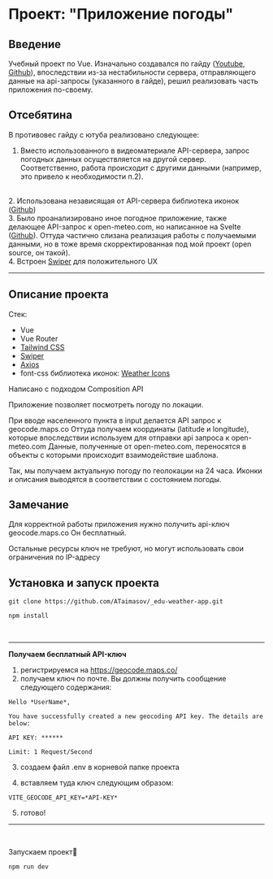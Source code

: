 # Проект: "Приложение погоды"

## Введение

Учебный проект по Vue. 
Изначально создавался по гайду (<a href="https://www.youtube.com/watch?v=NilffTjcDVA&list=PL4cUxeGkcC9hfoy8vFQ5tbXO3vY0xhhUZ&index=6">Youtube</a>, <a href="https://github.com/johnkomarnicki/net_ninja_vue_3_weather_app">Github</a>), впоследствии из-за нестабильности сервера, отправляющего данные на api-запросы (указанного в гайде), решил реализовать часть приложения по-своему.

## Отсебятина

В противовес гайду с ютуба реализовано следующее:
<br> 
1. Вместо использованного в видеоматериале API-сервера, запрос погодных данных осуществляется на другой сервер. 
Соответственно, работа происходит с другими данными (например, это привело к необходимости п.2).
<br>
2. Использована независящая от API-сервера библиотека иконок (<a href="https://github.com/erikflowers/weather-icons">Github</a>)
<br>
3. Было проанализировано иное погодное приложение, также делающее API-запрос к open-meteo.com, но написанное на Svelte (<a href="https://github.com/cakePhone/SkyMuse">Github</a>).
Оттуда частично слизана реализация работы с получаемыми данными, но в тоже время скорректированная под мой проект (open source, он такой).
<br> 
4. Встроен <a href="https://swiperjs.com/">Swiper</a> для положительного UX
<br>

---

## Описание проекта 

Стек: 
- Vue
- Vue Router
- <a href="https://tailwindcss.com/">Tailwind CSS</a> 
- <a href="https://swiperjs.com/">Swiper</a>
- <a href="https://axios-http.com/ru/">Axios</a> 
- font-css библиотека иконок: <a href="https://github.com/erikflowers/weather-icons">Weather Icons</a> 

Написано с подходом Composition API

Приложение позволяет посмотреть погоду по локации. 

При вводе населенного пункта в input делается API запрос к geocode.maps.co 
Оттуда получаем координаты (latitude и longitude), которые впоследствии используем для отправки api запроса к open-meteo.com
Данные, полученные от open-meteo.com, переносятся в объекты с которыми происходит взаимодействие шаблона. 

Так, мы получаем актуальную погоду по геолокации на 24 часа. Иконки и описания выводятся в соответствии с состоянием погоды.

## Замечание

Для корректной работы приложения нужно получить api-ключ geocode.maps.co
Он бесплатный.

Остальные ресурсы ключ не требуют, но могут использовать свои ограничения по IP-адресу


## Установка и запуск проекта

```
git clone https://github.com/ATaimasov/_edu-weather-app.git
```

```
npm install
```

<br>

---

**Получаем бесплатный API-ключ**
1.  регистрируемся на https://geocode.maps.co/
2.  получаем ключ по почте. Вы должны получить сообщение следующего содержания:

```
Hello *UserName*,

You have successfully created a new geocoding API key. The details are below:

API KEY: ******

Limit: 1 Request/Second
```


3. создаем файл .env в корневой папке проекта

4. вставляем туда ключ следующим образом: 

```
VITE_GEOCODE_API_KEY=*API-KEY*
```

5. готово!

---

<br>

Запускаем проект🚀

```
npm run dev
```




